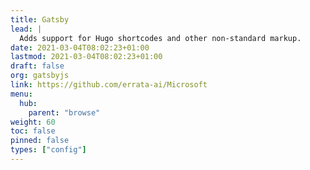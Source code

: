 ```yaml
---
title: Gatsby
lead: |
  Adds support for Hugo shortcodes and other non-standard markup.
date: 2021-03-04T08:02:23+01:00
lastmod: 2021-03-04T08:02:23+01:00
draft: false
org: gatsbyjs
link: https://github.com/errata-ai/Microsoft
menu:
  hub:
    parent: "browse"
weight: 60
toc: false
pinned: false
types: ["config"]
---
```

